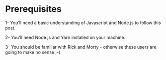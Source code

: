  # Prerequisites
 
 1- You'll need a basic understanding of Javascript and Node.js to follow this post.

2- You'll need Node.js and Yarn installed on your machine.

3- You should be familiar with Rick and Morty - otherwise these users are going to make no sense ;-)
